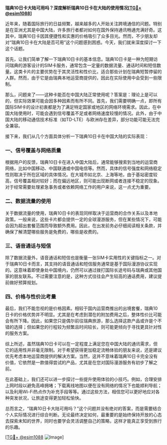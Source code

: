 **瑞典10日卡大陆可用吗？深度解析瑞典10日卡在大陆的使用情况[[TG💪+ @esim1088](https://t.me/s/esim1088)]**

近年来，随着国际旅行的日益频繁，越来越多的人开始关注跨境通信的问题。特别是在亚洲尤其是中国大陆，许多旅行者都对如何在国外保持通讯畅通充满好奇。这其中，瑞典10日卡因其便捷性和实惠的价格吸引了众多目光。然而，不少朋友却对“瑞典10日卡在大陆是否可用”这个问题感到困惑。今天，我们就来深度探讨一下这个话题。

首先，让我们简单了解一下瑞典10日卡的基本信息。瑞典10日卡是一种为短期访问瑞典的游客设计的SIM卡服务，通常包含一定量的数据流量、通话时间和短信数量。这类卡片的主要优势在于其灵活性和性价比，适合那些计划在瑞典短暂停留的人群。然而，由于它是由瑞典本地运营商提供的，因此在实际使用中会受到一些限制。

那么，问题来了——这种卡能否在中国大陆正常使用呢？答案是：理论上是可以的，但实际效果可能会因多种因素而有所不同。首先，我们需要明确一点，即所有国际SIM卡的设计初衷都是为了满足特定国家或地区的网络环境需求。因此，在中国大陆使用时，可能会遇到信号覆盖不足或者网络速度较慢的情况。此外，由于中国大陆的移动通信技术标准（如TD-LTE）与欧洲存在差异，部分功能可能无法完全兼容。

接下来，我们从几个方面具体分析一下瑞典10日卡在中国大陆的实际表现：

### **一、信号覆盖与网络质量**
根据用户的反馈，瑞典10日卡在进入中国大陆后，通常能够搜索到当地的运营商网络，比如中国移动、中国联通或中国电信等。然而，具体的信号强度和网络稳定性则取决于所在区域的具体情况。在大城市如北京、上海等地，由于基站密度较高，信号覆盖相对较好；而在偏远地区，则可能出现断网或者连接不稳定的现象。对于经常需要处理紧急事务或者依赖网络工作的用户来说，这一点尤为重要。

### **二、数据流量的使用**
关于数据流量的使用，瑞典10日卡的表现同样取决于运营商的合作关系以及本地政策。一般来说，这些卡片都会提供一定的全球漫游服务，但在某些情况下，可能会因为超出套餐范围而导致额外费用。因此，在出发前务必仔细阅读相关条款，并确保了解清楚哪些服务是免费的，哪些是收费的。

### **三、语音通话与短信**
除了数据流量外，语音通话和短信也是衡量一张SIM卡实用性的关键指标之一。对于瑞典10日卡而言，其支持的语音通话和短信服务通常是基于国际漫游协议实现的。这意味着即使身处中国境内，仍然可以通过拨打国际长途号码与瑞典或其他国家的朋友联系。不过需要注意的是，这种方式往往会产生较高的通话费用，建议提前做好预算规划。

### **四、价格与性价比考量**
最后，我们不能忽视的是价格因素。相较于国内运营商推出的出境套餐，瑞典10日卡的价格优势并不明显。尤其是在考虑到潜在的附加费用之后，整体性价比可能会有所下降。因此，如果您只是偶尔前往瑞典旅游，那么选择这款产品或许是个不错的选择；但如果您的行程较为频繁且时间较长，则可能更倾向于寻找更具针对性的服务方案。

综上所述，虽然瑞典10日卡可以在一定程度上满足您在中国大陆的通讯需求，但它的适用性并非毫无限制。对于希望获得更加稳定流畅体验的朋友来说，还是建议优先考虑本地运营商提供的解决方案。当然，这并不意味着瑞典10日卡完全没有价值，它依然是一款值得尝试的产品，尤其是在您对国际漫游服务有初步了解之前。

在此基础上，我们还可以进一步探讨一些提升使用体验的小技巧。例如，合理安排上网时段以避免高峰拥堵；下载离线地图以便在没有网络的情况下也能顺利导航；以及利用Wi-Fi热点作为补充手段等等。通过这些方法，相信您可以更好地应对各种突发状况，让旅途变得更加轻松愉快。

总而言之，“瑞典10日卡大陆可用吗？”这个问题并没有绝对的答案，而是需要结合个人实际情况进行综合判断。无论最终决定如何，最重要的是始终保持开放的心态去探索未知的世界，同时也要学会灵活调整自己的策略，这样才能真正享受到旅行的乐趣。

[[TG💪+ @esim1088](https://t.me/s/esim1088) ![Image](https://i.postimg.cc/4NQfJmqS/Snipaste-2025-05-13-00-14-12.png)]